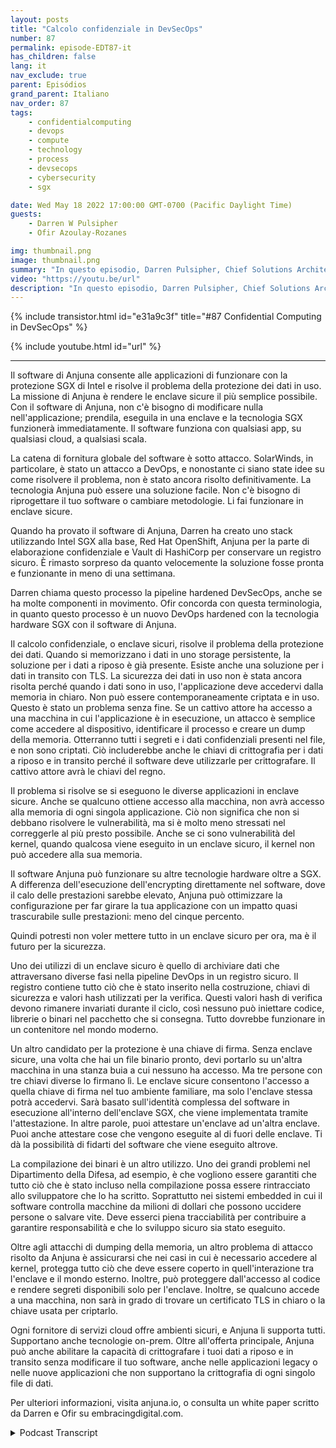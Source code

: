 ```yaml
---
layout: posts
title: "Calcolo confidenziale in DevSecOps"
number: 87
permalink: episode-EDT87-it
has_children: false
lang: it
nav_exclude: true
parent: Episódios
grand_parent: Italiano
nav_order: 87
tags:
    - confidentialcomputing
    - devops
    - compute
    - technology
    - process
    - devsecops
    - cybersecurity
    - sgx

date: Wed May 18 2022 17:00:00 GMT-0700 (Pacific Daylight Time)
guests:
    - Darren W Pulsipher
    - Ofir Azoulay-Rozanes

img: thumbnail.png
image: thumbnail.png
summary: "In questo episodio, Darren Pulsipher, Chief Solutions Architect, Intel, e Ofir Azoulay-Rozanes, Direttore del Product Management, Anjuna, discutono delle soluzioni di Anjuna per il computing confidenziale nel ciclo di vita del DevOps."
video: "https://youtu.be/url"
description: "In questo episodio, Darren Pulsipher, Chief Solutions Architect, Intel, e Ofir Azoulay-Rozanes, Direttore del Product Management, Anjuna, discutono delle soluzioni di Anjuna per il computing confidenziale nel ciclo di vita del DevOps."
---
```


<div>
{% include transistor.html id="e31a9c3f" title="#87 Confidential Computing in DevSecOps" %}

{% include youtube.html id="url" %}
</div>

---

Il software di Anjuna consente alle applicazioni di funzionare con la protezione SGX di Intel e risolve il problema della protezione dei dati in uso. La missione di Anjuna è rendere le enclave sicure il più semplice possibile. Con il software di Anjuna, non c'è bisogno di modificare nulla nell'applicazione; prendila, eseguila in una enclave e la tecnologia SGX funzionerà immediatamente. Il software funziona con qualsiasi app, su qualsiasi cloud, a qualsiasi scala.

La catena di fornitura globale del software è sotto attacco. SolarWinds, in particolare, è stato un attacco a DevOps, e nonostante ci siano state idee su come risolvere il problema, non è stato ancora risolto definitivamente. La tecnologia Anjuna può essere una soluzione facile. Non c'è bisogno di riprogettare il tuo software o cambiare metodologie. Li fai funzionare in enclave sicure.

Quando ha provato il software di Anjuna, Darren ha creato uno stack utilizzando Intel SGX alla base, Red Hat OpenShift, Anjuna per la parte di elaborazione confidenziale e Vault di HashiCorp per conservare un registro sicuro. È rimasto sorpreso da quanto velocemente la soluzione fosse pronta e funzionante in meno di una settimana.

Darren chiama questo processo la pipeline hardened DevSecOps, anche se ha molte componenti in movimento. Ofir concorda con questa terminologia, in quanto questo processo è un nuovo DevOps hardened con la tecnologia hardware SGX con il software di Anjuna.

Il calcolo confidenziale, o enclave sicuri, risolve il problema della protezione dei dati. Quando si memorizzano i dati in uno storage persistente, la soluzione per i dati a riposo è già presente. Esiste anche una soluzione per i dati in transito con TLS. La sicurezza dei dati in uso non è stata ancora risolta perché quando i dati sono in uso, l'applicazione deve accedervi dalla memoria in chiaro. Non può essere contemporaneamente criptata e in uso. Questo è stato un problema senza fine. Se un cattivo attore ha accesso a una macchina in cui l'applicazione è in esecuzione, un attacco è semplice come accedere al dispositivo, identificare il processo e creare un dump della memoria. Otterranno tutti i segreti e i dati confidenziali presenti nel file, e non sono criptati. Ciò includerebbe anche le chiavi di crittografia per i dati a riposo e in transito perché il software deve utilizzarle per crittografare. Il cattivo attore avrà le chiavi del regno.

Il problema si risolve se si eseguono le diverse applicazioni in enclave sicure. Anche se qualcuno ottiene accesso alla macchina, non avrà accesso alla memoria di ogni singola applicazione. Ciò non significa che non si debbano risolvere le vulnerabilità, ma si è molto meno stressati nel correggerle al più presto possibile. Anche se ci sono vulnerabilità del kernel, quando qualcosa viene eseguito in un enclave sicuro, il kernel non può accedere alla sua memoria.

Il software Anjuna può funzionare su altre tecnologie hardware oltre a SGX. A differenza dell'esecuzione dell'encrypting direttamente nel software, dove il calo delle prestazioni sarebbe elevato, Anjuna può ottimizzare la configurazione per far girare la tua applicazione con un impatto quasi trascurabile sulle prestazioni: meno del cinque percento.

Quindi potresti non voler mettere tutto in un enclave sicuro per ora, ma è il futuro per la sicurezza.

Uno dei utilizzi di un enclave sicuro è quello di archiviare dati che attraversano diverse fasi nella pipeline DevOps in un registro sicuro. Il registro contiene tutto ciò che è stato inserito nella costruzione, chiavi di sicurezza e valori hash utilizzati per la verifica. Questi valori hash di verifica devono rimanere invariati durante il ciclo, così nessuno può iniettare codice, librerie o binari nel pacchetto che si consegna. Tutto dovrebbe funzionare in un contenitore nel mondo moderno.

Un altro candidato per la protezione è una chiave di firma. Senza enclave sicure, una volta che hai un file binario pronto, devi portarlo su un'altra macchina in una stanza buia a cui nessuno ha accesso. Ma tre persone con tre chiavi diverse lo firmano lì. Le enclave sicure consentono l'accesso a quella chiave di firma nel tuo ambiente familiare, ma solo l'enclave stessa potrà accedervi. Sarà basato sull'identità complessa del software in esecuzione all'interno dell'enclave SGX, che viene implementata tramite l'attestazione. In altre parole, puoi attestare un'enclave ad un'altra enclave. Puoi anche attestare cose che vengono eseguite al di fuori delle enclave. Ti dà la possibilità di fidarti del software che viene eseguito altrove.

La compilazione dei binari è un altro utilizzo. Uno dei grandi problemi nel Dipartimento della Difesa, ad esempio, è che vogliono essere garantiti che tutto ciò che è stato incluso nella compilazione possa essere rintracciato allo sviluppatore che lo ha scritto. Soprattutto nei sistemi embedded in cui il software controlla macchine da milioni di dollari che possono uccidere persone o salvare vite. Deve esserci piena tracciabilità per contribuire a garantire responsabilità e che lo sviluppo sicuro sia stato eseguito.

Oltre agli attacchi di dumping della memoria, un altro problema di attacco risolto da Anjuna è assicurarsi che nei casi in cui è necessario accedere al kernel, protegga tutto ciò che deve essere coperto in quell'interazione tra l'enclave e il mondo esterno. Inoltre, può proteggere dall'accesso al codice e rendere segreti disponibili solo per l'enclave. Inoltre, se qualcuno accede a una macchina, non sarà in grado di trovare un certificato TLS in chiaro o la chiave usata per criptarlo.

Ogni fornitore di servizi cloud offre ambienti sicuri, e Anjuna li supporta tutti. Supportano anche tecnologie on-prem. Oltre all'offerta principale, Anjuna può anche abilitare la capacità di crittografare i tuoi dati a riposo e in transito senza modificare il tuo software, anche nelle applicazioni legacy o nelle nuove applicazioni che non supportano la crittografia di ogni singolo file di dati.

Per ulteriori informazioni, visita anjuna.io, o consulta un white paper scritto da Darren e Ofir su embracingdigital.com.



<details>
<summary> Podcast Transcript </summary>

<p></p>

</details>
